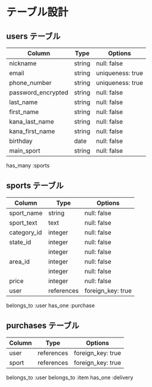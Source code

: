 # テーブル設計

## users テーブル

| Column             | Type   | Options          |
| ------------------ | ------ | ---------------- |
| nickname           | string | null: false      |
| email              | string | uniqueness: true |
| phone_number       | string | uniqueness: true |
| password_encrypted | string | null: false      |
| last_name          | string | null: false      |
| first_name         | string | null: false      |
| kana_last_name     | string | null: false      |
| kana_first_name    | string | null: false      |
| birthday           | date   | null: false      |
| main_sport         | string | null: false      |

has_many :sports

## sports テーブル

| Column       | Type       | Options           |
| ------------ | ---------- | ----------------- |
| sport_name   | string     | null: false       |
| sport_text   | text       | null: false       |
| category_id  | integer    | null: false       |
| state_id     | integer    | null: false       |
|              | integer    | null: false       |
| area_id      | integer    | null: false       |
|              | integer    | null: false       |
| price        | integer    | null: false       |
| user         | references | foreign_key: true |

belongs_to :user 
has_one :purchase

## purchases テーブル

| Column    | Type       | Options           |
| --------- | ---------- | ----------------- |
| user      | references | foreign_key: true |
| sport      | references | foreign_key: true |

belongs_to :user 
belongs_to :item 
has_one :delivery
<!-- 
## deliveries テーブル
| Column        | Type       | Options           |
| ------------- | ---------- | ----------------- |
| post_number   | string     | null: false       |
| area_id       | integer    | null: false       |
| city          | string     | null: false       |
| address       | string     | null: false       |
| building      | string     |                   |
| phone_number  | string     | null: false       |
| purchase      | references | foreign_key: true |

belongs_to :purchase -->